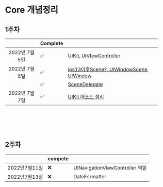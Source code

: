 

# Core 개념정리

## 1주차

|               | Complete |                                                              |
| :-----------: | :------- | ------------------------------------------------------------ |
| 2022년 7월5일 | ✅        | [UIKit, UIVIewController](https://github.com/haha1haka/TIL/blob/main/2022%EB%85%847%EC%9B%94/20220705TIL.md) |
| 2022년 7월6일 | ✅        | [ios13이후Scene?, UIWindowScene, UIWindow](https://github.com/haha1haka/TIL/blob/main/2022%EB%85%847%EC%9B%94/20220706TIL.md) |
|               | ✅        | [SceneDelegate](https://github.com/haha1haka/TIL/blob/main/2022%EB%85%847%EC%9B%94/20220706TIL.md) |
| 2022년 7월7일 | ✅        | [UIKit 매소드 정리](https://github.com/haha1haka/TIL/blob/main/2022%EB%85%847%EC%9B%94/20220707TIL.md) |

<br/><br/><br/><br/>

## 2주차

|               | compete |                                 |
| ------------- | ------- | ------------------------------- |
| 2022년7월11일 | ❌       | UINavigationViewController 역할 |
| 2022년7월13일 | ❌       | DateFormatter                   |

